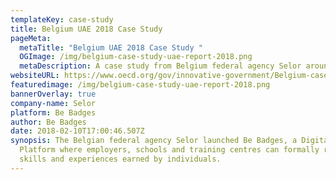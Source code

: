 ```yaml
---
templateKey: case-study
title: Belgium UAE 2018 Case Study
pageMeta:
  metaTitle: "Belgium UAE 2018 Case Study "
  OGImage: /img/belgium-case-study-uae-report-2018.png
  metaDescription: A case study from Belgium federal agency Selor around the launch of Be Badges
websiteURL: https://www.oecd.org/gov/innovative-government/Belgium-case-study-UAE-report-2018.pdf
featuredimage: /img/belgium-case-study-uae-report-2018.png
bannerOverlay: true
company-name: Selor
platform: Be Badges
author: Be Badges
date: 2018-02-10T17:00:46.507Z
synopsis: The Belgian federal agency Selor launched Be Badges, a Digital
  Platform where employers, schools and training centres can formally recognise
  skills and experiences earned by individuals.
---
```

